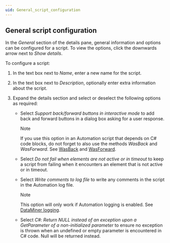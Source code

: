 ```yaml
---
uid: General_script_configuration
---
```


## General script configuration

In the *General* section of the details pane, general information and options can be configured for a script. To view the options, click the downwards arrow next to *Show details*.

To configure a script:

1. In the text box next to *Name*, enter a new name for the script.

2. In the text box next to *Description*, optionally enter extra information about the script.

3. Expand the details section and select or deselect the following options as required:

    - Select *Support back/forward buttons in interactive mode* to add back and forward buttons in a dialog box asking for a user response.

        > [!NOTE]
        > If you use this option in an Automation script that depends on C# code blocks, do not forget to also use the methods *WasBack* and *WasForward*. See [WasBack](xref:UIResults_methods#wasback) and [WasForward](xref:UIResults_methods#wasforward).

    - Select *Do not fail when elements are not active or in timeout* to keep a script from failing when it encounters an element that is not active or in timeout.

    - Select *Write comments to log file* to write any comments in the script in the Automation log file.

        > [!NOTE]
        > This option will only work if Automation logging is enabled. See [DataMiner logging](xref:DataMiner_logging).

    - Select *C#: Return NULL instead of an exception upon a GetParameter of a non-initialized parameter* to ensure no exception is thrown when an undefined or empty parameter is encountered in C# code. Null will be returned instead.
